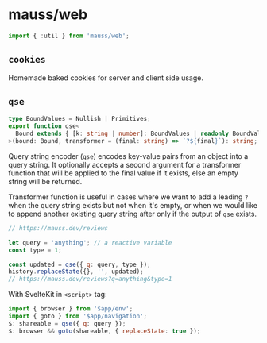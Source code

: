 # mauss/web

```js
import { :util } from 'mauss/web';
```

## `cookies`

Homemade baked cookies for server and client side usage.

## `qse`

```ts
type BoundValues = Nullish | Primitives;
export function qse<
  Bound extends { [k: string | number]: BoundValues | readonly BoundValues[] }
>(bound: Bound, transformer = (final: string) => `?${final}`): string;
```

Query string encoder (`qse`) encodes key-value pairs from an object into a query string. It optionally accepts a second argument for a transformer function that will be applied to the final value if it exists, else an empty string will be returned.

Transformer function is useful in cases where we want to add a leading `?` when the query string exists but not when it's empty, or when we would like to append another existing query string after only if the output of `qse` exists.

```js
// https://mauss.dev/reviews

let query = 'anything'; // a reactive variable
const type = 1;

const updated = qse({ q: query, type });
history.replaceState({}, '', updated);
// https://mauss.dev/reviews?q=anything&type=1
```

With SvelteKit in `<script>` tag:

```js
import { browser } from '$app/env';
import { goto } from '$app/navigation';
$: shareable = qse({ q: query });
$: browser && goto(shareable, { replaceState: true });
```
